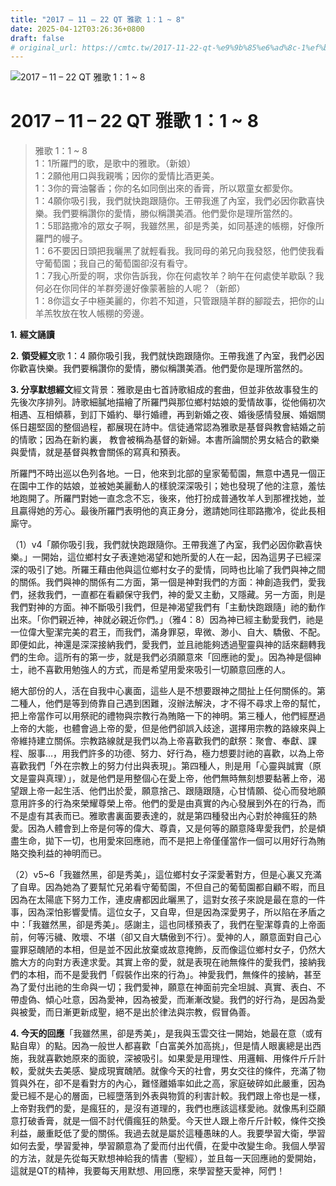 ```yaml
---
title: "2017 – 11 – 22 QT 雅歌 1：1 ~ 8"
date: 2025-04-12T03:26:36+0800
draft: false
# original_url: https://cmtc.tw/2017-11-22-qt-%e9%9b%85%e6%ad%8c-1%ef%bc%9a1-8
---
```


![2017 – 11 – 22 QT 雅歌 1：1 ~ 8](/images/qt.jpg   "2017 – 11 – 22 QT 雅歌 1：1 ~ 8")

# 2017 – 11 – 22 QT 雅歌 1：1 ~ 8

> 雅歌 1：1 ~ 8  
> 1：1所羅門的歌，是歌中的雅歌。（新娘）  
> 1：2願他用口與我親嘴；因你的愛情比酒更美。  
> 1：3你的膏油馨香；你的名如同倒出來的香膏，所以眾童女都愛你。  
> 1：4願你吸引我，我們就快跑跟隨你。王帶我進了內室，我們必因你歡喜快樂。我們要稱讚你的愛情，勝似稱讚美酒。他們愛你是理所當然的。  
> 1：5耶路撒冷的眾女子啊，我雖然黑，卻是秀美，如同基達的帳棚，好像所羅門的幔子。  
> 1：6不要因日頭把我曬黑了就輕看我。我同母的弟兄向我發怒，他們使我看守葡萄園；我自己的葡萄園卻沒有看守。  
> 1：7我心所愛的啊，求你告訴我，你在何處牧羊？晌午在何處使羊歇臥？我何必在你同伴的羊群旁邊好像蒙著臉的人呢？（新郎）  
> 1：8你這女子中極美麗的，你若不知道，只管跟隨羊群的腳蹤去，把你的山羊羔牧放在牧人帳棚的旁邊。

**1.** **經文誦讀**

**2.** **領受經文**歌 1：4 願你吸引我，我們就快跑跟隨你。王帶我進了內室，我們必因你歡喜快樂。我們要稱讚你的愛情，勝似稱讚美酒。他們愛你是理所當然的。

**3. 分享默想經文**經文背景：雅歌是由七首詩歌組成的套曲，但並非依故事發生的先後次序排列。詩歌細膩地描繪了所羅門與那位鄉村姑娘的愛情故事，從他倆初次相遇、互相傾慕，到訂下婚約、舉行婚禮，再到新婚之夜、婚後感情發展、婚姻關係日趨堅固的整個過程，都展現在詩中。信徒通常認為雅歌是基督與教會結婚之前的情歌；因為在新約裏， 教會被稱為基督的新婦。本書所論關於男女結合的歡樂與愛情，就是基督與教會關係的寫真和預表。

所羅門不時出巡以色列各地。一日，他來到北部的皇家葡萄園，無意中遇見一個正在園中工作的姑娘，並被她美麗動人的樣貌深深吸引；她也發現了他的注意，羞怯地跑開了。所羅門對她一直念念不忘，後來，他打扮成普通牧羊人到那裡找她，並且贏得她的芳心。最後所羅門表明他的真正身分，邀請她同往耶路撒冷，從此長相廝守。

（1）v4「願你吸引我，我們就快跑跟隨你。王帶我進了內室，我們必因你歡喜快樂。」一開始，這位鄉村女子表達她渴望和她所愛的人在一起，因為這男子已經深深的吸引了她。所羅王藉由他與這位鄉村女子的愛情，同時也比喻了我們與神之間的關係。我們與神的關係有二方面，第一個是神對我們的方面：神創造我們，愛我們，拯救我們，一直都在看顧保守我們，神的愛又主動，又隱藏。另一方面，則是我們對神的方面。神不斷吸引我們，但是神渴望我們有「主動快跑跟隨」祂的動作出來。「你們親近神，神就必親近你們。」（雅4：8）因為神已經主動愛我們，祂是一位偉大聖潔完美的君王，而我們，滿身罪惡，卑微、渺小、自大、驕傲、不配。即便如此，神還是深深接納我們，愛我們，並且祂能夠透過聖靈與神的話來翻轉我們的生命。這所有的第一步，就是我們必須願意來「回應祂的愛」。因為神是個紳士，祂不喜歡用勉強人的方式，而是希望用愛來吸引一切願意回應的人。

絕大部份的人，活在自我中心裏面，這些人是不想要跟神之間扯上任何關係的。第二種人，他們是等到倚靠自己遇到困難，沒辦法解決，才不得不尋求上帝的幫忙，把上帝當作可以用祭祀的禮物與宗教行為賄賂一下的神明。第三種人，他們經歷過上帝的大能，也體會過上帝的愛，但是他們卻誤入歧途，選擇用宗教的路線來與上帝維持建立關係。宗教路線就是我們以為上帝喜歡我們的獻祭：聚會、奉獻、課程、服事…，用我們許多的功德、努力、好行為，極力想要討祂的喜歡，以為上帝喜歡我們「外在宗教上的努力付出與表現」。第四種人，則是用「心靈與誠實（原文是靈與真理）」，就是他們是用整個心在愛上帝，他們無時無刻想要黏著上帝，渴望跟上帝一起生活、他們出於愛，願意捨己、跟隨跟隨，心甘情願、從心而發地願意用許多的行為來榮耀尊榮上帝。他們的愛是由真實的內心發展到外在的行為，而不是虛有其表而已。雅歌書裏面要表達的，就是第四種發出內心對於神瘋狂的熱愛。因為人體會到上帝是何等的偉大、尊貴，又是何等的願意降卑愛我們，於是傾盡生命，拋下一切，也用愛來回應祂，而不是把上帝僅僅當作一個可以用好行為賄賂交換利益的神明而已。

（2）v5\~6「我雖然黑，卻是秀美」，這位鄉村女子深愛著對方，但是心裏又充滿了自卑。因為她為了要幫忙兄弟看守葡萄園，不但自己的葡萄園都自顧不暇，而且因為在太陽底下努力工作，連皮膚都因此曬黑了，這對女孩子來說是最在意的一件事，因為深怕影響愛情。這位女子，又自卑，但是因為深愛男子，所以陷在矛盾之中：「我雖然黑，卻是秀美」。感謝主，這也同樣預表了，我們在聖潔尊貴的上帝面前，何等污穢、敗壞、不堪（卻又自大驕傲到不行）。愛神的人，願意面對自己心靈罪惡醜陋的本相，但是並不因此放棄或故意掩飾，反而像這位鄉村女子，仍然大膽大方的向對方表達求愛。其實上帝的愛，就是表現在祂無條件的愛我們，接納我們的本相，而不是愛我們「假裝作出來的行為」。神愛我們，無條件的接納，甚至為了愛付出祂的生命與一切；我們愛神，願意在神面前完全坦誠、真實、表白、不帶虛偽、傾心吐意，因為愛神，因為被愛，而漸漸改變。我們的好行為，是因為愛與被愛，而日漸更新成聖，絕不是出於律法與宗教，假冒偽善。

**4. 今天的回應**「我雖然黑，卻是秀美」，是我與玉雲交往一開始，她最在意（或有點自卑）的點。因為一般世人都喜歡「白富美外加高挑」，但是情人眼裏總是出西施，我就喜歡她原來的面貌，深被吸引。如果愛是用理性、用邏輯、用條件斤斤計較，愛就失去美感、變成現實醜陋。就像今天的社會，男女交往的條件，充滿了物質與外在，卻不是看對方的內心，難怪離婚率如此之高，家庭破碎如此嚴重，因為愛已經不是心的層面，已經墮落到外表與物質的利害計較。我們跟上帝也是一樣，上帝對我們的愛，是瘋狂的，是沒有道理的，我們也應該這樣愛祂。就像馬利亞願意打破香膏，就是一個不討代價瘋狂的熱愛。今天世人跟上帝斤斤計較，條件交換利益，嚴重眨低了愛的關係。我過去就是屬於這種愚昧的人。我要學習大衛，學習如何去愛，學習愛神，學習願意為了愛而付出代價，在愛中改變生命。我個人學習的方法，就是先從每天默想神給我的情書（聖經），並且每一天回應祂的愛開始，這就是QT的精神，我要每天用默想、用回應，來學習整天愛神，阿們！